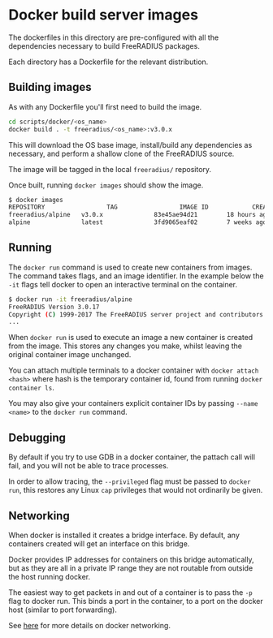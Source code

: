 # Docker build server images

The dockerfiles in this directory are pre-configured with all the
dependencies necessary to build FreeRADIUS packages.

Each directory has a Dockerfile for the relevant distribution.


## Building images

As with any Dockerfile you'll first need to build the image.

```bash
cd scripts/docker/<os_name>
docker build . -t freeradius/<os_name>:v3.0.x
```

This will download the OS base image, install/build any dependencies
as necessary, and perform a shallow clone of the FreeRADIUS source.

The image will be tagged in the local ``freeradius/`` repository.

Once built, running ``docker images`` should show the image.

```bash
$ docker images
REPOSITORY                 TAG                 IMAGE ID            CREATED             SIZE
freeradius/alpine   v3.0.x              83e45ae94d21        18 hours ago        88.6MB
alpine              latest              3fd9065eaf02        7 weeks ago         4.15MB
```


## Running

The ``docker run`` command is used to create new containers from
images.  The command takes flags, and an image identifier.  In the
example below the ``-it`` flags tell docker to open an interactive
terminal on the container.

```bash
$ docker run -it freeradius/alpine
FreeRADIUS Version 3.0.17
Copyright (C) 1999-2017 The FreeRADIUS server project and contributors
...
```

When ``docker run`` is used to execute an image a new container is
created from the image.  This stores any changes you make, whilst
leaving the original container image unchanged.

You can attach multiple terminals to a docker container with
``docker attach <hash>`` where hash is the temporary container id,
found from running ``docker container ls``.

You may also give your containers explicit container IDs by passing
``--name <name>`` to the ``docker run`` command.


## Debugging

By default if you try to use GDB in a docker container, the pattach
call will fail, and you will not be able to trace processes.

In order to allow tracing, the ``--privileged`` flag must be passed to
``docker run``, this restores any Linux ``cap`` privileges that would
not ordinarily be given.


## Networking

When docker is installed it creates a bridge interface.  By default,
any containers created will get an interface on this bridge.

Docker provides IP addresses for containers on this bridge
automatically, but as they are all in a private IP range they are not
routable from outside the host running docker.

The easiest way to get packets in and out of a container is to pass
the ``-p`` flag to docker run.  This binds a port in the container, to
a port on the docker host (similar to port forwarding).

See
[here](https://docs.docker.com/engine/userguide/networking/#embedded-dns-server)
for more details on docker networking.

